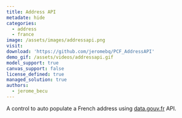 ```yaml
---
title: Address API
metadate: hide
categories:
  - address
  - france
image: /assets/images/addressapi.png
visit: 
download: 'https://github.com/jeromebq/PCF_AddressAPI'
demo_gif: /assets/videos/addressapi.gif
model_support: true
canvas_support: false
license_defined: true
managed_solution: true
authors:
  - jerome_becu
---
```

A control to auto populate a French address using <a target="_blank" href="https://www.data.gouv.fr/fr/">data.gouv.fr</a> API.
